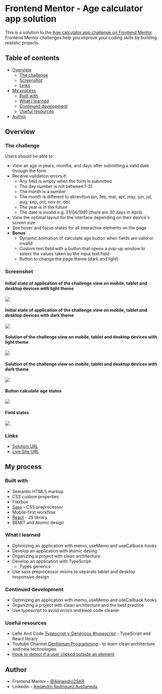 # Frontend Mentor - Age calculator app solution

This is a solution to the [Age calculator app challenge on Frontend Mentor](https://www.frontendmentor.io/challenges/age-calculator-app-dF9DFFpj-Q). Frontend Mentor challenges help you improve your coding skills by building realistic projects. 

## Table of contents

- [Overview](#overview)
  - [The challenge](#the-challenge)
  - [Screenshot](#screenshot)
  - [Links](#links)
- [My process](#my-process)
  - [Built with](#built-with)
  - [What I learned](#what-i-learned)
  - [Continued development](#continued-development)
  - [Useful resources](#useful-resources)
- [Author](#author)

## Overview

### The challenge

Users should be able to:

- View an age in years, months, and days after submitting a valid date through the form
- Receive validation errors if:
  - Any field is empty when the form is submitted
  - The day number is not between 1-31
  - The month is a number
  - The month is different to abrevition jan, feb, mar, apr, may, jun, jul, aug, sep, oct, nov or, dec
  - The year is in the future
  - The date is invalid e.g. 31/04/1991 (there are 30 days in April)
- View the optimal layout for the interface depending on their device's screen size
- See hover and focus states for all interactive elements on the page
- **Bonus**
  - Dynamic animation of calculate age button when fields are valid or invalid
  - Custom text field with a button that opens a pop-up window to select the values taken by the input text field
  - Button to change the page theme (dark and light)

### Screenshot
#### Initial state of application of the challenge view on mobile, tablet and desktop devices with light theme
![](./screenshot/lightTheme.png)
#### Initial state of application of the challenge view on mobile, tablet and desktop devices with dark theme
![](./screenshot/darkTheme.png)
#### Solution of the challenge view on mobile, tablet and desktop devices with light theme
![](./screenshot/lightThemeResults.png)
#### Solution of the challenge view on mobile, tablet and desktop devices with dark theme
![](./screenshot/darkThemeResults.png)
#### Button calculate age states
![](./screenshot/CalulateAgeButton.png)
#### Field states
![](./screenshot/Fields.png)

### Links

- [Solution URL](https://github.com/Alejandro25AR/Age-Calulator-React)
- [Live Site URL](https://alejandro25ar.github.io/Age-Calulator-React/)

## My process

### Built with

- Semantic HTML5 markup
- CSS custom properties
- Flexbox
- [Sass](https://sass-lang.com/) - CSS preprocessor
- Mobile-first workflow
- [React](https://reactjs.org/) - JS library
- BEMIT and Atomic design

### What I learned

- Optimizing an application with memo, useMemo and useCallback hooks
- Develop an application with atomic desing
- Organizing a project with clean architecture
- Develop an application with TypeScript
  - Types generics
- Use sass preprocessor mixins to separate tablet and desktop responsive design

### Continued development

- Optimizing an application with memo, useMemo and useCallback hooks
- Organizing a project with clean architecture and the best practice
- Use typescript to avoid errors and keep code cleaner

### Useful resources

- Latte And Code [Typescript y Genéricos #typescript](https://www.youtube.com/watch?v=Mtb7k35FSgE) - TypeScript and React library
- Youtube Channel [Gentleman Programming](https://www.youtube.com/@GentlemanProgramming/videos) - to learn clean architecture and new technologies
- [Hook to detect if a user clicked outside an element](https://blog.nahuel.dev/hook-para-detectar-si-un-usuario-hizo-click-afuera-de-un-elemento)

## Author

- Frontend Mentor - [@Alejandro25AR](https://www.frontendmentor.io/profile/Alejandro25AR)
- Linkedin - [Alejandro Rodriguez Avellaneda](https://www.linkedin.com/in/alejandro-ra-dev/)
